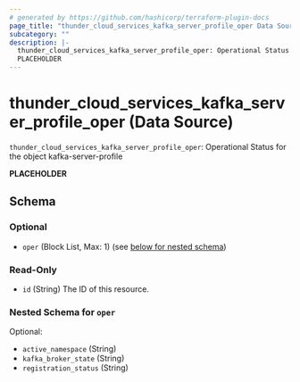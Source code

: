 ```yaml
---
# generated by https://github.com/hashicorp/terraform-plugin-docs
page_title: "thunder_cloud_services_kafka_server_profile_oper Data Source - terraform-provider-thunder"
subcategory: ""
description: |-
  thunder_cloud_services_kafka_server_profile_oper: Operational Status for the object kafka-server-profile
  PLACEHOLDER
---
```


# thunder_cloud_services_kafka_server_profile_oper (Data Source)

`thunder_cloud_services_kafka_server_profile_oper`: Operational Status for the object kafka-server-profile

__PLACEHOLDER__



<!-- schema generated by tfplugindocs -->
## Schema

### Optional

- `oper` (Block List, Max: 1) (see [below for nested schema](#nestedblock--oper))

### Read-Only

- `id` (String) The ID of this resource.

<a id="nestedblock--oper"></a>
### Nested Schema for `oper`

Optional:

- `active_namespace` (String)
- `kafka_broker_state` (String)
- `registration_status` (String)



